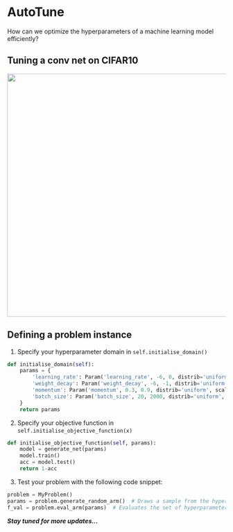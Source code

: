 AutoTune
=========
How can we optimize the hyperparameters of a machine learning model efficiently?

Tuning a conv net on CIFAR10
-----
<img src="https://github.com/signapoop/autotune/blob/master/img/cifar_9hps.png" width="560">

Defining a problem instance
-----
1) Specify your hyperparameter domain in `self.initialise_domain()`
```python
def initialise_domain(self):
    params = {
        'learning_rate': Param('learning_rate', -6, 0, distrib='uniform', scale='log', logbase=10),
        'weight_decay': Param('weight_decay', -6, -1, distrib='uniform', scale='log', logbase=10),
        'momentum': Param('momentum', 0.3, 0.9, distrib='uniform', scale='linear'),
        'batch_size': Param('batch_size', 20, 2000, distrib='uniform', scale='linear', interval=1),
    }
    return params
```

2) Specify your objective function in `self.initialise_objective_function(x)`
```python
def initialise_objective_function(self, params):
    model = generate_net(params)
    model.train()
    acc = model.test()
    return 1-acc
```

3) Test your problem with the following code snippet:
```python
problem = MyProblem()
params = problem.generate_random_arm()  # Draws a sample from the hyperparameter space
f_val = problem.eval_arm(params)  # Evaluates the set of hyperparameters
```

___Stay tuned for more updates...___
